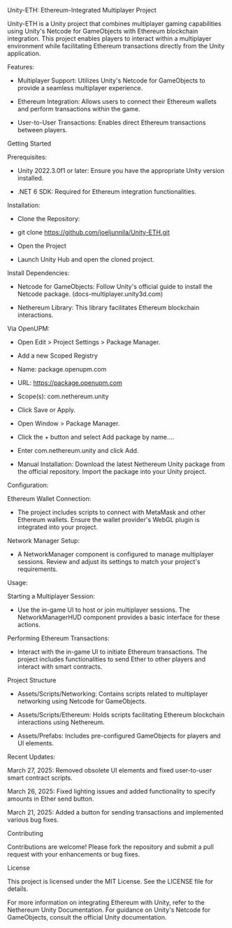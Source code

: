 Unity-ETH: Ethereum-Integrated Multiplayer Project

Unity-ETH is a Unity project that combines multiplayer gaming capabilities using Unity's Netcode for GameObjects with Ethereum blockchain integration. This project enables players to interact within a multiplayer environment while facilitating Ethereum transactions directly from the Unity application.

Features:

- Multiplayer Support: Utilizes Unity's Netcode for GameObjects to provide a seamless multiplayer experience.

- Ethereum Integration: Allows users to connect their Ethereum wallets and perform transactions within the game.

- User-to-User Transactions: Enables direct Ethereum transactions between players.

Getting Started

Prerequisites:

- Unity 2022.3.0f1 or later: Ensure you have the appropriate Unity version installed.

- .NET 6 SDK: Required for Ethereum integration functionalities.

Installation:

- Clone the Repository:

- git clone https://github.com/joeljunnila/Unity-ETH.git

- Open the Project

- Launch Unity Hub and open the cloned project.

Install Dependencies:

- Netcode for GameObjects: Follow Unity's official guide to install the Netcode package. (docs-multiplayer.unity3d.com)

- Nethereum Library: This library facilitates Ethereum blockchain interactions.

Via OpenUPM:

- Open Edit > Project Settings > Package Manager.

- Add a new Scoped Registry

- Name: package.openupm.com

- URL: https://package.openupm.com

- Scope(s): com.nethereum.unity

- Click Save or Apply.

- Open Window > Package Manager.

- Click the + button and select Add package by name....

- Enter com.nethereum.unity and click Add.

- Manual Installation: Download the latest Nethereum Unity package from the official repository. Import the package into your Unity project.

Configuration:

Ethereum Wallet Connection:

- The project includes scripts to connect with MetaMask and other Ethereum wallets. Ensure the wallet provider's WebGL plugin is integrated into your project.

Network Manager Setup:

- A NetworkManager component is configured to manage multiplayer sessions. Review and adjust its settings to match your project's requirements.

Usage:

Starting a Multiplayer Session:

- Use the in-game UI to host or join multiplayer sessions. The NetworkManagerHUD component provides a basic interface for these actions.

Performing Ethereum Transactions:

- Interact with the in-game UI to initiate Ethereum transactions. The project includes functionalities to send Ether to other players and interact with smart contracts.

Project Structure

- Assets/Scripts/Networking: Contains scripts related to multiplayer networking using Netcode for GameObjects.

- Assets/Scripts/Ethereum: Holds scripts facilitating Ethereum blockchain interactions using Nethereum.

- Assets/Prefabs: Includes pre-configured GameObjects for players and UI elements.

Recent Updates:

March 27, 2025: Removed obsolete UI elements and fixed user-to-user smart contract scripts.

March 26, 2025: Fixed lighting issues and added functionality to specify amounts in Ether send button.

March 21, 2025: Added a button for sending transactions and implemented various bug fixes.

Contributing

Contributions are welcome! Please fork the repository and submit a pull request with your enhancements or bug fixes.

License

This project is licensed under the MIT License. See the LICENSE file for details.

For more information on integrating Ethereum with Unity, refer to the Nethereum Unity Documentation. For guidance on Unity's Netcode for GameObjects, consult the official Unity documentation.
